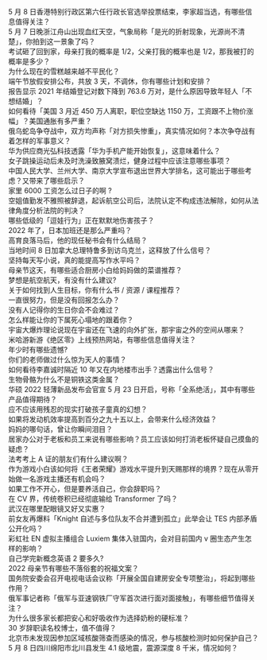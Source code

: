 5 月 8 日香港特别行政区第六任行政长官选举投票结束，李家超当选，有哪些信息值得关注？  
5 月 7 日晚浙江舟山出现血红天空，气象局称「是光的折射现象，光源尚不清楚」，你拍到这一景象了吗？  
考试砸了回到家，母亲打我的概率是 1/2，父亲打我的概率也是 1/2，那我被打的概率是多少？  
为什么现在的雪糕越来越不平民化？  
端午节放假安排公布，共放 3 天，不调休，你有哪些计划和安排？  
报告显示 2021 年结婚登记对数下降到 763.6 万对，是什么原因导致年轻人「不想结婚」？  
如何看待「美国 3 月近 450 万人离职，职位空缺达 1150 万，工资跟不上物价涨幅」？美国通胀有多严重？  
俄乌蛇岛争夺战中，双方均声称「对方损失惨重」，真实情况如何？本次争夺战有着怎样的军事意义？  
华为供应商光弘科技透露「华为手机产能开始恢复」，这意味着什么？  
女子跳操运动后未及时洗澡致腋窝溃烂，健身过程中应该注意哪些事项？  
中国人民大学、兰州大学、南京大学宣布退出世界大学排名，这可能出于哪些考虑？又带来了哪些启示？  
家里 6000 工资怎么过日子的啊 ?  
空姐值勤发不雅照被辞退，起诉航空公司后，法院认定不构成违法解除，如何从法律角度分析法院的判决？  
哪些低级的「逗娃行为」正在默默地伤害孩子？  
2022 年了，日本加班还是那么严重吗？  
高育良落马后，他的现任秘书会有什么结局？  
当地时间 8 日加拿大总理特鲁多到访乌克兰，这释放了什么信号？  
坚持每天写小说，真的能提高写作水平吗？  
母亲节这天，有哪些适合厨房小白给妈妈做的菜谱推荐？  
梦想是航空航天，有没有什么建议?  
关于如何找到人生目标，你有什么书 / 资源 / 课程推荐？  
一直很努力，但是没有回报怎么办？  
没有人记得你的生日你会不会难过？  
怎么样能让你的下属死心塌地的跟着你？  
宇宙大爆炸理论说现在宇宙还在飞速的向外扩张，那宇宙之外的空间从哪来？  
米哈游新游《绝区零》上线预热网站，有哪些信息值得关注？  
年少时有哪些遗憾?  
你们的老师做过什么惊为天人的事情？  
如何看待李嘉诚时隔近 10 年又在内地楼市出手？透露出什么信号？  
生物骨骼为什么不是铜铁这类金属？  
华硕 2022 轻薄新品发布会官宣 5 月 23 日开启，号称「全系绝活」，其中有哪些产品值得期待？  
应不应该用残忍的现实打破孩子童真的幻想？  
如果将发动机效率提高到百分之九十五以上，会带来什么经济效益？  
妈妈的哪句话，曾让你瞬间泪目？  
居家办公对于老板和员工来说有哪些影响？员工应该如何打消老板怀疑自己摸鱼的疑虑？  
法考考上 A 证的朋友们有什么建议啊？  
作为游戏小白该如何将《王者荣耀》游戏水平提升到天赐那样的境界？现在从零开始做一名游戏主播还有机会吗？  
如果工作不开心，但是要养活自己，你会辞职吗？  
在 CV 界，传统卷积已经彻底输给 Transformer 了吗？  
武汉在哪里配眼镜又好又实惠？  
前女友再爆料「Knight 自述与多位队友不合并遭到孤立」此举会让 TES 内部矛盾公开化吗？  
彩虹社 EN 虚拟主播组合 Luxiem 集体入驻国内，会对目前国内 v  圈生态产生怎样的影响？  
自己学完新概念英语 2 要多久?  
2022 母亲节有哪些不落俗套的祝福文案？  
国务院安委会召开电视电话会议称「开展全国自建房安全专项整治」，将起到哪些作用？  
俄军事记者称「俄军与亚速钢铁厂守军首次进行面对面接触」，有哪些细节值得关注？  
为什么很多家长都把安心和好吸收作为选择奶粉的硬标准？  
30 岁辞职读名校博士，值不值得？  
北京市未发现因参加区域核酸筛查而感染的情况，参与核酸检测时如何保护自己？  
5 月 8 日四川绵阳市北川县发生 4.1 级地震，震源深度 8 千米，情况如何？  
